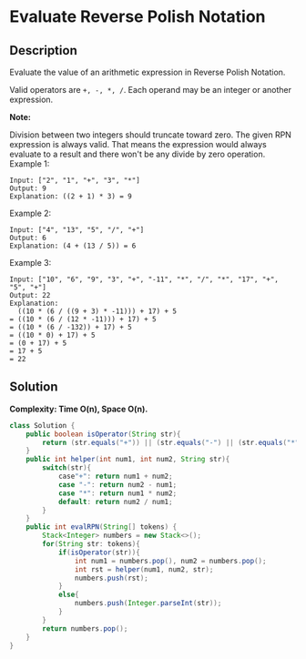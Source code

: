 # Evaluate Reverse Polish Notation
## Description
Evaluate the value of an arithmetic expression in Reverse Polish Notation.

Valid operators are ``+, -, *, /``. Each operand may be an integer or another expression.

**Note:**

Division between two integers should truncate toward zero.
The given RPN expression is always valid. That means the expression would always evaluate to a result and there won't be any divide by zero operation.
Example 1:
```
Input: ["2", "1", "+", "3", "*"]
Output: 9
Explanation: ((2 + 1) * 3) = 9
```
Example 2:
```
Input: ["4", "13", "5", "/", "+"]
Output: 6
Explanation: (4 + (13 / 5)) = 6
```
Example 3:
```
Input: ["10", "6", "9", "3", "+", "-11", "*", "/", "*", "17", "+", "5", "+"]
Output: 22
Explanation:
  ((10 * (6 / ((9 + 3) * -11))) + 17) + 5
= ((10 * (6 / (12 * -11))) + 17) + 5
= ((10 * (6 / -132)) + 17) + 5
= ((10 * 0) + 17) + 5
= (0 + 17) + 5
= 17 + 5
= 22
```
## Solution
**Complexity: Time O(n), Space O(n).**
```java
class Solution {
    public boolean isOperator(String str){
        return (str.equals("+")) || (str.equals("-") || (str.equals("*")) || (str.equals("/")));
    }
    public int helper(int num1, int num2, String str){
        switch(str){
            case"+": return num1 + num2;
            case "-": return num2 - num1;
            case "*": return num1 * num2;
            default: return num2 / num1;
        }
    }
    public int evalRPN(String[] tokens) {
        Stack<Integer> numbers = new Stack<>();
        for(String str: tokens){
            if(isOperator(str)){
                int num1 = numbers.pop(), num2 = numbers.pop();
                int rst = helper(num1, num2, str);
                numbers.push(rst);
            }
            else{
                numbers.push(Integer.parseInt(str));
            }
        }
        return numbers.pop();
    }
}
```
